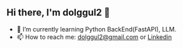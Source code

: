 ## Hi there, I'm dolggul2 👋

- 🌱 I’m currently learning Python BackEnd(FastAPI), LLM.
- 📫 How to reach me: dolggul2@gmail.com or [Linkedin](https://www.linkedin.com/in/seokje-kim-743aba32a/)

<!--
**hwarang97/hwarang97** is a ✨ _special_ ✨ repository because its `README.md` (this file) appears on your GitHub profile.

Here are some ideas to get you started:

- 🔭 I’m currently working on ...
- 🌱 I’m currently learning ...
- 👯 I’m looking to collaborate on ...
- 🤔 I’m looking for help with ...
- 💬 Ask me about ...
- 📫 How to reach me: ...
- 😄 Pronouns: ...
- ⚡ Fun fact: ...
-->
